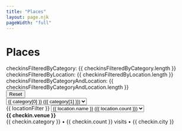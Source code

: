 ```yaml
---
title: "Places"
layout: page.njk
pageWidth: "full"
---
```


<h1 class="page-title">Places</h1>

<!--

# TODO

- Location dropdown:

```
USA (800)
  CA (320)
    San Francisco (240)
    Los Angeles (24)
    Mill Valley (8)
```

- Add first Boolean in data to indicate first check-in.
In month and year groupings, the venues should display a tag and at the top
of the list we can indicate the count of new spots.

- Geo search
- Favorites toggle
- Add custom notes? or should these happen in app
- Review categoies - merge Cafe and coffee shop?

Map
- Monospaced, with location in ascii rectangles on a map?

-->

<!-- <section class="note-controls">
  <div class="note-filters">
    <note-filter type="all" v-model="filter">All</note-filter>
    <note-filter type="movie" v-model="filter">Movies</note-filter>
    <note-filter type="tv" v-model="filter">TV</note-filter>
    <note-filter type="book" v-model="filter">Books</note-filter>
    <note-filter type="music" v-model="filter">Music</note-filter>
    <note-filter type="game" v-model="filter">Games</note-filter>
  </div>
  <div class="note-sort">
    <span class="note-sort-label">Sort by:</span>
    <select class="select" v-model="sort">
      <option value="review-date-desc">Review date</option>
      <option value="rating-desc">Rating: High to low</option>
      <option value="rating-asc">Rating: Low to high</option>
      <option value="publish-date-desc">Publish date: New to old</option>
      <option value="publish-date-asc">Publish date: Old to new</option>
    </select>
  </div>
</section> -->

<div id="venues" class="venues">
  checkinsFilteredByCategory: {{ checkinsFilteredByCategory.length }}<br />
  checkinsFilteredByLocation: {{ checkinsFilteredByLocation.length }}<br />
  checkinsFilteredByCategoryAndLocation: {{ checkinsFilteredByCategoryAndLocation.length }}
  <br />
  <button ref="resetBtn">Reset</button>
  <div>
    <select class="select" v-model="categoryFilter">
      <option v-for="category in categoryOptions" :value="category[0]">{{ category[0] }} ({{ category[1] }})</option>
    </select>
  </div>

  <div>
    {{ locationFilter }}
    <select class="select" v-model="locationFilter">
      <option v-for="(location, i) in locationOptions" :value="location.path" :key="i">
        <template v-if="location.path.state">&nbsp;</template>
        <template v-if="location.path.city">&nbsp;</template>
        {{ location.name }} ({{ location.count }})
      </option>
    </select>
  </div>

  <div v-for="checkin in checkinsFilteredByCategoryAndLocation" class="item item--dense">
    <b>{{ checkin.venue }}</b>
    <div class="item-meta">
      <span class="item-category">{{ checkin.category }}</span> • {{ checkin.count }} visits • {{ checkin.city }}
    </div>
  </div>
</div>

<link rel="stylesheet" href="/css/forms.css">

<script src="/js/vue.min.js"></script>

<script>
 
// ------
// CONFIG
// ------

const CATEGORY_ANY = 'Any';
const LOCATION_ANY = 'Any';

// --------
// COMMENTS
// --------

var app = new Vue({
  el: '#venues',

  data() {
    return {
      CATEGORY_ANY,
      categories: [],
      checkins: [],
      categoryFilter: CATEGORY_ANY,
      locationFilter: LOCATION_ANY,
    };
  },

  created() {
    fetch('/data/foursquare-checkins.json')
      .then(res => res.json())
      .then(data => {
        // TODO: move to func
        this.checkins = data.sort((a, b) => {
          return (a.count >= b.count) ? -1 : 1;
        })
        // this.populateCategories();
        // this.categories = this.venues.
        // this.venues = data.sort((a, b) => {
        //   return (a.createdAt >= b.createdAt) ? -1 : 1;
        // })
      })
      .catch((error) => {
        console.log(error);
      })
  },

  computed: {
    /**
     * Category filter dropdown options.
     * @return {[[Array]]} e.g. [['coffee shop', 23], ['gym', 5]]
     */
    categoryOptions() {
      let categories = {
        [CATEGORY_ANY]: this.checkinsFilteredByLocation.length 
      };

      this.checkinsFilteredByLocation.forEach((venue) => {
        let { category } = venue;
        if (categories.hasOwnProperty(category)) {
          categories[category] = categories[category] + 1;
        } else {
          categories[category] = 1;
        }
      })

      return Object.entries(categories).sort((a, b) => {
        return a[1] >= b[1] ? -1 : 1;
      });
    },

    /**
     * Apply category filters to checkins
     * @return {[Object]} checkins
     */
    checkinsFilteredByCategory() {
      return this.filterCheckinsByCategory(this.checkins, this.categoryFilter);
    },

    /**
     * Apply location filters to checkins
     * @return {[Object]} checkins
     */
    checkinsFilteredByLocation() {
      return this.filterCheckinsByLocation(this.checkins, this.locationFilter);
    },

    /**
     * Apply category and location filters to checkins
     * @return {[Object]} checkins
     */
    checkinsFilteredByCategoryAndLocation() {
      let checkins = this.filterCheckinsByCategory(this.checkins, this.categoryFilter);
      return this.filterCheckinsByLocation(checkins, this.locationFilter);
    },

    /*
      USA: {
        count: 100,
        children: {
          'California': {
            count: 50,
            children: {
              'San Francisco': {
                count: 20,
              },
            }
          }
        }
      }

      Create tree, sort in follow-up step.

     */

    locationOptions() {
      let tree = {};

      /*
      Construct tree
      ---
      [
        USA: {
          count: 100,
          children: [
            'CA': {
              count: 50,
              children: [
                'San Francisco': {
                  count: 20,
                }
              ]
            }
          ]
        }
      ]
       */
      
       let countedVenues = {};

      this.checkinsFilteredByCategory.forEach(checkin => {
        let { country, state, city, venueId } = checkin;
        if (!country || !state || !city) return;

        // Count venues only once, though there could be multiple checkins
        if (countedVenues[venueId]) {
          return;
        } else {
          countedVenues[venueId] = true;
        }
        
        if (tree[country]) {
          tree[country].count++;
        } else {
          tree[country] = {
            count: 1,
            children: {},
          };
        }

        if (tree[country].children[state]) {
            tree[country].children[state].count++;
        } else {
          tree[country].children[state] = {
            count: 1,
            children: {},
          };
        }          

        if (tree[country].children[state].children[city]) {
            tree[country].children[state].children[city].count++;
        } else {
          tree[country].children[state].children[city] = {
            count: 1,
          };
        }          
      })

      // console.log(tree);
      
      let options = [];

      const countryCounts = [];
      for (let [country, countryObj] of Object.entries(tree)) {       
        countryCounts.push([country, countryObj.count]);
      };

      const countryCountsSorted = countryCounts.sort((a, b) => {
        if (a[1] > b[1]) {
          return -1;
        } else if (a[1] < b[1]) {
          return 1
        }
        return 0
      });

      // console.log(countryCountsSorted);

      countryCountsSorted.forEach(countryArr => {
        let country = countryArr[0];
        let countryObj = tree[country];
        options.push({
          name: country,
          count: countryObj.count,
          path: {
            country,
          }
        })

        // Sort states
        let stateCounts = [];
        for (let [state, stateObj] of Object.entries(countryObj.children)) {       
          stateCounts.push([state, stateObj.count]);
        };

        let stateCountsSorted = stateCounts.sort((a, b) => {
          if (a[1] > b[1]) {
            return -1;
          } else if (a[1] < b[1]) {
            return 1
          }
          return 0
        });
        // console.log(stateCountsSorted);

        stateCountsSorted.forEach(stateArr => {
          let state = stateArr[0];
          let stateObj = tree[country].children[state];

          // if (stateObj.count < 15) {
          //   return;
          // }          
          options.push({
            name: state,
            count: stateObj.count,
            path: {
              country,
              state,
            }
          })

          // Sort cities
          let cityCounts = [];
          for (let [city, cityObj] of Object.entries(stateObj.children)) {       
            cityCounts.push([city, cityObj.count]);
          };

          let cityCountsSorted = cityCounts.sort((a, b) => {
            if (a[1] > b[1]) {
              return -1;
            } else if (a[1] < b[1]) {
              return 1
            }
            return 0
          });
          // console.log(stateCountsSorted);

          let cityCounter = 0;
          cityCountsSorted.forEach(cityArr => {
            
            let city = cityArr[0];
            let cityObj = tree[country].children[state].children[city];
            
            // if (cityCounter > 5 || cityObj.count < 10) {
            //   return;
            // }
            options.push({
              name: city,
              count: cityObj.count,
              path: {
                country,
                state,
                city,
              }
            });

            cityCounter++;
          });
        });
      })

      // options = options.filter(option => {
      //   return option.count > 10;
      // })

      console.log(options);
      /*
      Flatten tree into unsorted list
      ---
      0: {name: 'United States', count: 2988, path: {…}}
      1: {name: 'CA', count: 1720, path: {…}}
      2: {name: 'San Francisco', count: 1224, path: {…}}
      3: {name: 'Emeryville', count: 11, path: {…}}  
    
      Path ex:
      {country: 'United States', state: 'CA', city: 'San Francisco'}
       */
      // const list = [];
      
      // for (let [country, countryObj] of Object.entries(tree)) {       
      //   list.push({
      //     name: country,
      //     count: countryObj.count,
      //     path: {
      //       country,
      //     }
      //   })

      //   for (let [state, stateObj] of Object.entries(countryObj.children)) { 
      //     list.push({
      //       name: state,
      //       count: stateObj.count,
      //       path: {
      //         country,
      //         state,
      //       }
      //     })

      //     for (let [city, cityObj] of Object.entries(stateObj.children)) { 
      //       list.push({
      //         name: city,
      //         count: cityObj.count,
      //         path: {
      //           country,
      //           state,
      //           city,
      //         }
      //       })
      //     }
      //   }
      // }
      
      // console.log(list);
      

      // list.sort((a, b) => {
        // console.log(a, b);
        
        // let aType = 'country';
        // if (a.path.city) {
        //   aType = 'city'
        // } else if (a.path.state) {
        //   aType = 'state';
        // } 
        // if (a is less than b by some ordering criterion) {
        //   return -1;
        // }
        // if (a is greater than b by the ordering criterion) {
        //   return 1;
        // }
        // // a must be equal to b
        // return 0;
      // });


      // let options = [];
      // locations.forEach(country => {
      //   options.push({
      //     name: country,
      //     count: country.coun
      //   })
      // })      
      // [{
      //   name: 'San Francisco',
      //   count: 200,
      //   prop: {
      //     country: 'us',
      //     state: 'ca',
      //     city: 'san'
      //   }
      // }]

      // Sort countries
      // - Push countries into an array and sort
      /*
        [
          {
            name: US,
            count: 2000,
            path: {
              country: 'us'
            }
            children: {}
          }
        ]
      */

      // Sort states
      // - Push states

      // Sort cities
      


      // let categories = {
      //   [CATEGORY_ANY]: this.checkins.length 
      // };

      // this.checkins.forEach((venue) => {
      //   let { category } = venue;
      //   if (categories.hasOwnProperty(category)) {
      //     categories[category] = categories[category] + 1;
      //   } else {
      //     categories[category] = 1;
      //   }
      // })

      // return Object.entries(categories).sort((a, b) => {
      //   return a[1] >= b[1] ? -1 : 1;
      // });
      return options;      
    },

    venues() {
      // "venue": "The Panhandle",
      // "venueId": "483155fcf964a520e04f1fe3",
      // "city": "San Francisco",
      // "state": "CA",
      // "country": "United States",
      // "category": "Park",
      // "year": 2021,
      // "month": 9

    },

  },

  methods: {
    filterCheckinsByCategory(checkins, categoryFilter) {
      if (categoryFilter === CATEGORY_ANY) {
        return checkins;
      }

      return checkins.filter(checkin => {
        return checkin.category === categoryFilter;
      })
    },
    
    /**
     * @param  {[Object]} checkins
     * @param  {Object} locationFilter e.g. {country: 'Canada', state: 'Ontario'}
     * @return {[Object]} filtered checkins
     */
    filterCheckinsByLocation(checkins, locationFilter) {
      if (locationFilter !== LOCATION_ANY) {
        let { country, state, city } = locationFilter;
        checkins = checkins.filter(checkin => {
          if (country && checkin.country !== country) {
            return false;
          }
          if (state && checkin.state !== state) {
            return false;
          }
          if (city && checkin.city !== city) {
            return false;
          }
          return true;
        })
      }

      return checkins;
    },    

    sort() {

    },


    // getPaceColor(pace) {
    //   let paceColor;
    //   if (pace > 8) {
    //     paceColor = '#FCA469';
    //   } else if (pace > 7.27) {
    //     paceColor = '#F6DC58';
    //   } else {
    //     paceColor = '#58DF82';
    //   }
    //   return paceColor;
    // },
    // getTransition(index) {
    //   return (index < 40) ? `transition: all 0.5s ${(index + 5) * 0.05}s`: '';
    // },
    // hasComment(id) {
    //   return this.comments.hasOwnProperty(id);
    // }
  }
});
</script>

<style>
.item-category {
  color: var(--primary-color);
}
</style>
 

